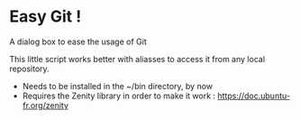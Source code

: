 # Easy Git !
A dialog box to ease the usage of Git

This little script works better with aliasses to access it from any local repository.
  - Needs to be installed in the ~/bin directory, by now
  - Requires the Zenity library in order to make it work : https://doc.ubuntu-fr.org/zenity
